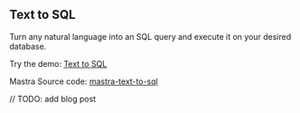 ## Text to SQL

Turn any natural language into an SQL query and execute it on your desired database.

Try the demo: [Text to SQL](https://mastra-text-to-sql.vercel.app/)

Mastra Source code: [mastra-text-to-sql](https://github.com/mastra-ai/text-to-sql-example)

// TODO: add blog post